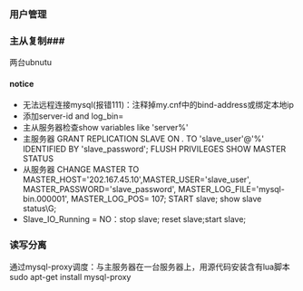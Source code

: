 ### 用户管理 ###

### 主从复制###
两台ubnutu
#### notice ####
- 无法远程连接mysql(报错111)：注释掉my.cnf中的bind-address或绑定本地ip
- 添加server-id and log_bin=
- 主从服务器检查show variables like 'server%'
- 主服务器
    GRANT REPLICATION SLAVE ON *.* TO 'slave_user'@'%' IDENTIFIED BY 'slave_password';
    FLUSH PRIVILEGES
    SHOW MASTER STATUS
- 从服务器
    CHANGE MASTER TO MASTER_HOST='202.167.45.10',MASTER_USER='slave_user', MASTER_PASSWORD='slave_password', MASTER_LOG_FILE='mysql-bin.000001', MASTER_LOG_POS=  107;
    START slave;
    show slave status\G;
- Slave_IO_Running = NO：stop slave; reset slave;start slave;
### 读写分离 ###
通过mysql-proxy调度：与主服务器在一台服务器上，用源代码安装含有lua脚本
    sudo apt-get install mysql-proxy